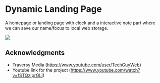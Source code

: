 # Dynamic Landing Page

A homepage or landing page with clock and a interactive note part where we can save our name/focus to local web storage.

![](https://i.imgur.com/BQbOoGs.gif)

## Acknowledgments

* Traversy Media (https://www.youtube.com/user/TechGuyWeb)
* Youtube link for the project (https://www.youtube.com/watch?v=fSTQzlprGLI)
